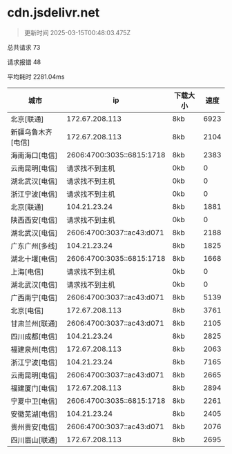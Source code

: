 
  # cdn.jsdelivr.net

  > 更新时间 2025-03-15T00:48:03.475Z
  
  总共请求 73

  请求报错 48

  平均耗时 2281.04ms

|城市|ip|下载大小|速度|
|-----|----------|---|---|
|北京[联通]|172.67.208.113|8kb|6923|
|新疆乌鲁木齐[电信]|172.67.208.113|8kb|2104|
|海南海口[电信]|2606:4700:3035::6815:1718|8kb|2383|
|云南昆明[电信]|请求找不到主机|0kb|0|
|湖北武汉[电信]|请求找不到主机|0kb|0|
|浙江宁波[电信]|请求找不到主机|0kb|0|
|北京[联通]|104.21.23.24|8kb|1881|
|陕西西安[电信]|请求找不到主机|0kb|0|
|湖北武汉[电信]|2606:4700:3037::ac43:d071|8kb|2188|
|广东广州[多线]|104.21.23.24|8kb|1825|
|湖北十堰[电信]|2606:4700:3035::6815:1718|8kb|1668|
|上海[电信]|请求找不到主机|0kb|0|
|湖北武汉[电信]|请求找不到主机|0kb|0|
|广西南宁[电信]|2606:4700:3037::ac43:d071|8kb|5139|
|北京[电信]|172.67.208.113|8kb|3761|
|甘肃兰州[联通]|2606:4700:3037::ac43:d071|8kb|2105|
|四川成都[电信]|104.21.23.24|8kb|2825|
|福建泉州[电信]|172.67.208.113|8kb|2063|
|浙江宁波[电信]|104.21.23.24|8kb|7165|
|云南昆明[电信]|2606:4700:3037::ac43:d071|8kb|2665|
|福建厦门[电信]|172.67.208.113|8kb|2894|
|宁夏中卫[电信]|2606:4700:3035::6815:1718|8kb|2261|
|安徽芜湖[电信]|104.21.23.24|8kb|2405|
|贵州贵安[电信]|2606:4700:3037::ac43:d071|8kb|2076|
|四川眉山[联通]|172.67.208.113|8kb|2695|

  